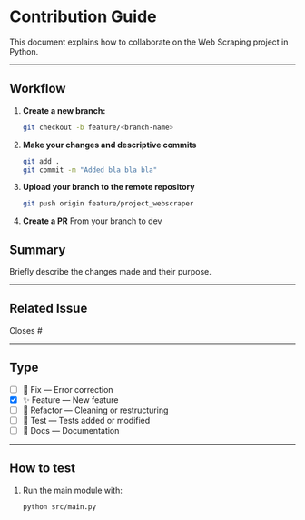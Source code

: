 # Contribution Guide

This document explains how to collaborate on the Web Scraping project in Python.

---

## Workflow

1. **Create a new branch:**
   ```bash
   git checkout -b feature/<branch-name>
   ```

2. **Make your changes and descriptive commits**
   ```bash
   git add .
   git commit -m "Added bla bla bla"
   ```

3. **Upload your branch to the remote repository**
   ```bash
   git push origin feature/project_webscraper
   ```

4. **Create a PR**
    From your branch to dev

## Summary

Briefly describe the changes made and their purpose.

---

## Related Issue
Closes #

---

## Type
- [ ] 🐛 Fix — Error correction
- [x] ✨ Feature — New feature
- [ ] 🧹 Refactor — Cleaning or restructuring
- [ ] 🧪 Test — Tests added or modified
- [ ] 📘 Docs — Documentation

---

## How to test
1. Run the main module with:
   ```bash
   python src/main.py
   ```